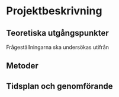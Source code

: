 # Projektbeskrivning

## Teoretiska utgångspunkter
Frågeställningarna ska undersökas utifrån 

## Metoder 


## Tidsplan och genomförande
